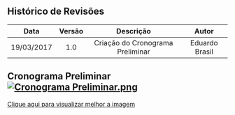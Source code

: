 
## Histórico de Revisões

| Data | Versão | Descrição | Autor |
|:----:|:------:|:---------:|:-----:|
|19/03/2017|1.0|Criação do Cronograma Preliminar|Eduardo Brasil|

## Cronograma Preliminar[![Cronograma Preliminar.png](https://s9.postimg.org/47718owpr/Cronograma_Preliminar.png)](https://postimg.org/image/o1t2utbx7/)
[Clique aqui para visualizar melhor a imagem](https://s9.postimg.org/47718owpr/Cronograma_Preliminar.png)